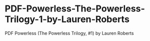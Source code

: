 # PDF-Powerless-The-Powerless-Trilogy-1-by-Lauren-Roberts
PDF Powerless (The Powerless Trilogy, #1) by Lauren  Roberts
